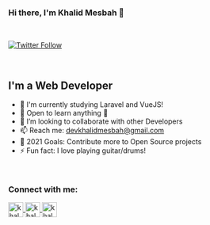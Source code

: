 ### Hi there, I'm Khalid Mesbah 👋

<br/>


[![Twitter Follow](https://img.shields.io/twitter/follow/khaledeev?color=1DA1F2&logo=twitter&style=for-the-badge)](https://twitter.com/intent/follow?original_referer=https%3A%2F%2Fgithub.com%2FcodeSTACKr&screen_name=khaledeev)


<br/>

## I'm a Web Developer 

- 🔭 I'm currently studying Laravel and VueJS!
- 🌱 Open to learn anything 🤣
- 👯 I’m looking to collaborate with other Developers
- 📫 Reach me: devkhalidmesbah@gmail.com
- 🥅 2021 Goals: Contribute more to Open Source projects 
- ⚡ Fun fact: I love playing guitar/drums!

<br />

 
### Connect with me:
<p align="center">
 
<a href="https://twitter.com/khaledeev" target="blank"><img align="center" src="https://cdn.jsdelivr.net/npm/simple-icons@3.0.1/icons/twitter.svg" alt="khaled" height="30"  width="30"/>
</a>  <a href="https://linkedin.com/in/khalidmesbah" target="blank"><img align="center" src="https://cdn.jsdelivr.net/npm/simple-icons@3.0.1/icons/linkedin.svg" alt="khaled"  height="30" width="30" />
</a>  <a href="https://instagram.com/khaledeev" target="blank"><img align="center" src="https://cdn.jsdelivr.net/npm/simple-icons@3.0.1/icons/instagram.svg" alt="khaled" height="30"  width="30" />
</a>

</p>
